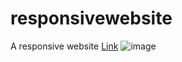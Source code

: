 # responsivewebsite
A responsive website
[Link](https://responsivewebsitejs.netlify.app/)
![image](https://github.com/user-attachments/assets/3e1537eb-7d9e-4624-8f95-e5b39e82808b)
